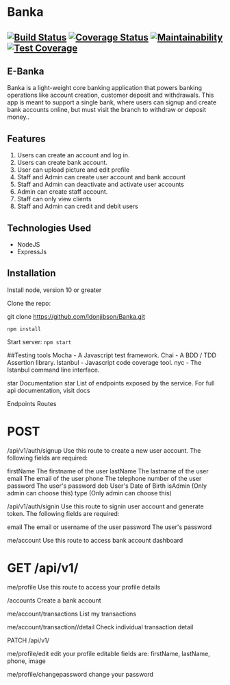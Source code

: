 # Banka 
[![Build Status](https://travis-ci.com/ldonjibson/Banka.svg?branch=api-one)](https://travis-ci.com/ldonjibson/Banka)  [![Coverage Status](https://coveralls.io/repos/github/ldonjibson/Banka/badge.svg?branch=api-one)](https://coveralls.io/github/ldonjibson/Banka?branch=api-one)  [![Maintainability](https://api.codeclimate.com/v1/badges/c70e31b59dd7bf97d0a8/maintainability)](https://codeclimate.com/github/ldonjibson/Banka/maintainability)  [![Test Coverage](https://api.codeclimate.com/v1/badges/c70e31b59dd7bf97d0a8/test_coverage)](https://codeclimate.com/github/ldonjibson/Banka/test_coverage)
---
## E-Banka
Banka is a light-weight core banking application that powers banking operations like account creation, customer deposit and withdrawals. This app is meant to support a single bank, where users can signup and create bank accounts online, but must visit the branch to withdraw or deposit money..

## Features
1. Users can create an account and log in.
2. Users can create bank account.
3. User can upload picture and edit profile
4. Staff and Admin can create user account and bank account
5. Staff and Admin can deactivate and activate user accounts
6. Admin can create staff account.
7. Staff can only view clients
8. Staff and Admin can credit and debit users

## Technologies Used
- NodeJS
- ExpressJs

## Installation
Install node, version 10 or greater

Clone the repo:

git clone https://github.com/ldonjibson/Banka.git

`npm install`

Start server:
`npm start`

##Testing tools
Mocha - A Javascript test framework.
Chai - A BDD / TDD Assertion library.
Istanbul - Javascript code coverage tool.
nyc - The Istanbul command line interface.

star Documentation star
List of endpoints exposed by the service. For full api documentation, visit docs

Endpoints
Routes

# POST 
/api/v1/auth/signup 
Use this route to create a new user account. The following fields are required:

firstName The firstname of the user
lastName The lastname of the user
email The email of the user
phone The telephone number of the user
password The user's password
dob User's Date of Birth
isAdmin (Only admin can choose this)
type (Only admin can choose this)

/api/v1/auth/signin Use this route to signin user account and generate token. The following fields are required:

email The email or username of the user
password The user's password

me/account Use this route to access bank account dashboard


# GET /api/v1/
me/profile Use this route to access your profile details 

/accounts Create a bank account


me/account/transactions List my transactions

me/account/transaction/<transaction-id>/detail Check individual transaction detail


PATCH /api/v1/

me/profile/edit edit your profile
editable fields are: firstName, lastName, phone, image

me/profile/changepassword change your password


